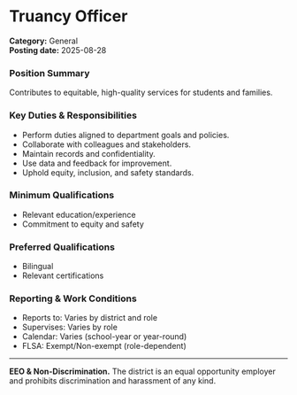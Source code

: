 # Truancy Officer

**Category:** General  
**Posting date:** 2025-08-28

### Position Summary

Contributes to equitable, high-quality services for students and families.

### Key Duties & Responsibilities
- Perform duties aligned to department goals and policies.
- Collaborate with colleagues and stakeholders.
- Maintain records and confidentiality.
- Use data and feedback for improvement.
- Uphold equity, inclusion, and safety standards.

### Minimum Qualifications
- Relevant education/experience
- Commitment to equity and safety

### Preferred Qualifications
- Bilingual
- Relevant certifications

### Reporting & Work Conditions
- Reports to: Varies by district and role
- Supervises: Varies by role
- Calendar: Varies (school-year or year-round)
- FLSA: Exempt/Non-exempt (role-dependent)

---
**EEO & Non-Discrimination.** The district is an equal opportunity employer and prohibits discrimination and harassment of any kind.
